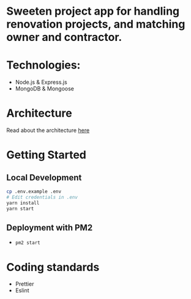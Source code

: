 # Sweeten project app for handling renovation projects, and matching owner and contractor.

# Technologies:

- Node.js & Express.js
- MongoDB & Mongoose

# Architecture

Read about the architecture [here](./architecture.md)

# Getting Started

## Local Development

```bash
cp .env.example .env
# Edit credentials in .env
yarn install
yarn start
```

## Deployment with PM2

- `pm2 start`

# Coding standards

- Prettier
- Eslint
